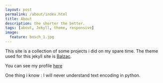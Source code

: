 ```yaml
---
layout: post
permalink: /about/index.html
title: About
description: the shorter the better.
tags: [about, Jekyll, theme, responsive]
image:
  feature: bosch_1.jpg
---
```


This site is a collection of some projects i did on my spare time.
The theme used for this jekyll site is [Balzac](https://github.com/ColeTownsend/Balzac-for-Jekyll).

You can see my profile [here](https://www.linkedin.com/in/clement-lefevre-5616a886/)

One thing i know : I will never understand text encoding in python.

